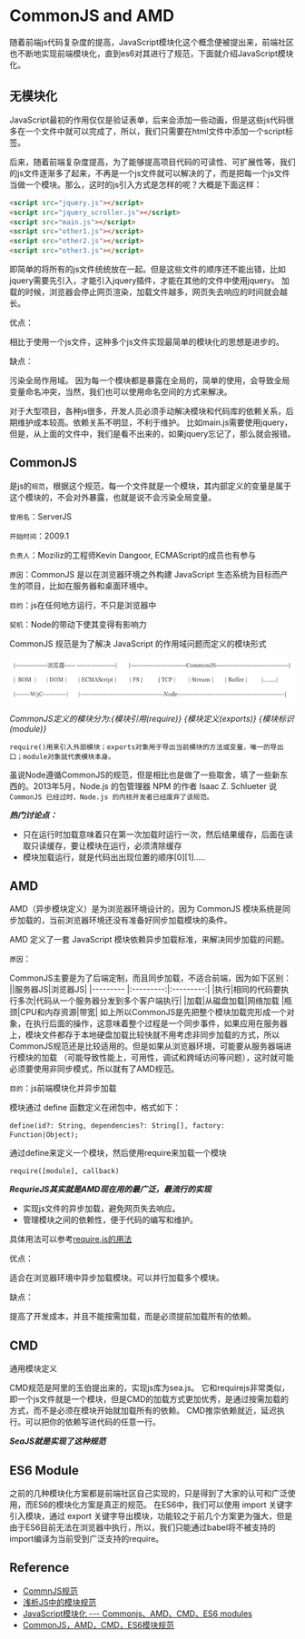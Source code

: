 # CommonJS and AMD

随着前端js代码复杂度的提高，JavaScript模块化这个概念便被提出来，前端社区也不断地实现前端模块化，直到es6对其进行了规范，下面就介绍JavaScript模块化。

## 无模块化

JavaScript最初的作用仅仅是验证表单，后来会添加一些动画，但是这些js代码很多在一个文件中就可以完成了，所以，我们只需要在html文件中添加一个script标签。

后来，随着前端复杂度提高，为了能够提高项目代码的可读性、可扩展性等，我们的js文件逐渐多了起来，不再是一个js文件就可以解决的了，而是把每一个js文件当做一个模块。那么，这时的js引入方式是怎样的呢？大概是下面这样：

```html
<script src="jquery.js"></script>
<script src="jquery_scroller.js"></script>
<script src="main.js"></script>
<script src="other1.js"></script>
<script src="other2.js"></script>
<script src="other3.js"></script>
```

即简单的将所有的js文件统统放在一起。但是这些文件的顺序还不能出错，比如jquery需要先引入，才能引入jquery插件，才能在其他的文件中使用jquery。
加载的时候，浏览器会停止网页渲染，加载文件越多，网页失去响应的时间就会越长。

优点：

相比于使用一个js文件，这种多个js文件实现最简单的模块化的思想是进步的。

缺点：

污染全局作用域。 因为每一个模块都是暴露在全局的，简单的使用，会导致全局变量命名冲突，当然，我们也可以使用命名空间的方式来解决。

对于大型项目，各种js很多，开发人员必须手动解决模块和代码库的依赖关系，后期维护成本较高。依赖关系不明显，不利于维护。 比如main.js需要使用jquery，但是，从上面的文件中，我们是看不出来的，如果jquery忘记了，那么就会报错。

## CommonJS

是js的`规范`，根据这个规范，每一个文件就是一个模块，其内部定义的变量是属于这个模块的，不会对外暴露，也就是说不会污染全局变量。

`曾用名`：ServerJS

`开始时间`：2009.1

`负责人`：Moziliz的工程师Kevin Dangoor, ECMAScript的成员也有参与

`原因`：CommonJS 是以在浏览器环境之外构建 JavaScript 生态系统为目标而产生的项目，比如在服务器和桌面环境中。

`目的`：js在任何地方运行，不只是浏览器中

`契机`：Node的带动下使其变得有影响力

CommonJS 规范是为了解决 JavaScript 的作用域问题而定义的模块形式

![关系图](images/w3c_commonjs_node.png "关系图")

_CommonJS定义的模块分为:{模块引用(require)} {模块定义(exports)} {模块标识(module)}_

```text
require()用来引入外部模块；exports对象用于导出当前模块的方法或变量，唯一的导出口；module对象就代表模块本身。
```

虽说Node遵循CommonJS的规范，但是相比也是做了一些取舍，填了一些新东西的。2013年5月，Node.js 的包管理器 NPM 的作者 Isaac Z. Schlueter 说 `CommonJS 已经过时，Node.js 的内核开发者已经废弃了该规范。`

***热门讨论点：***

- 只在运行时加载意味着只在第一次加载时运行一次，然后结果缓存，后面在读取只读缓存，要让模块在运行，必须清除缓存
- 模块加载运行，就是代码出出现位置的顺序[0][1].....

## AMD

AMD（异步模块定义）是为浏览器环境设计的，因为 CommonJS 模块系统是同步加载的，当前浏览器环境还没有准备好同步加载模块的条件。

AMD 定义了一套 JavaScript 模块依赖异步加载标准，来解决同步加载的问题。

`原因`：

CommonJS主要是为了后端定制，而且同步加载，不适合前端，因为如下区别：
||服务器JS|浏览器JS|
|--------- |:---------:|:---------:|
|执行|相同的代码要执行多次|代码从一个服务器分发到多个客户端执行|
|加载|从磁盘加载|网络加载
|瓶颈|CPU和内存资源|带宽|
如上所以CommonJS是先把整个模块加载完形成一个对象，在执行后面的操作，这意味着整个过程是一个同步事件，如果应用在服务器上，模块文件都存于本地硬盘加载比较快就不用考虑非同步加载的方式，所以CommonJS规范还是比较适用的。但是如果从浏览器环境，可能要从服务器端进行模块的加载 （可能导致性能上，可用性，调试和跨域访问等问题），这时就可能必须要使用非同步模式，所以就有了AMD规范。

`目的`：js前端模块化并异步加载

模块通过 define 函数定义在闭包中，格式如下：

```text
define(id?: String, dependencies?: String[], factory: Function|Object);
```

通过define来定义一个模块，然后使用require来加载一个模块

```text
require([module], callback)
```

***RequrieJS其实就是AMD现在用的最广泛，最流行的实现***

- 实现js文件的异步加载，避免网页失去响应。
- 管理模块之间的依赖性，便于代码的编写和维护。

具体用法可以参考[require.js的用法](http://www.ruanyifeng.com/blog/2012/11/require_js.html?bsh_bid=230697246)

优点：

适合在浏览器环境中异步加载模块。可以并行加载多个模块。

缺点：

提高了开发成本，并且不能按需加载，而是必须提前加载所有的依赖。

## CMD

通用模块定义

CMD规范是阿里的玉伯提出来的，实现js库为sea.js。 它和requirejs非常类似，即一个js文件就是一个模块，但是CMD的加载方式更加优秀，是通过按需加载的方式，而不是必须在模块开始就加载所有的依赖。
CMD推崇依赖就近，延迟执行。可以把你的依赖写进代码的任意一行。

***SeaJS就是实现了这种规范***

## ES6 Module

之前的几种模块化方案都是前端社区自己实现的，只是得到了大家的认可和广泛使用，而ES6的模块化方案是真正的规范。 在ES6中，我们可以使用 import 关键字引入模块，通过 export 关键字导出模块，功能较之于前几个方案更为强大，但是由于ES6目前无法在浏览器中执行，所以，我们只能通过babel将不被支持的import编译为当前受到广泛支持的require。

## Reference

- [CommnJS规范](http://zhaoda.net/webpack-handbook/commonjs.html)
- [浅析JS中的模块规范](http://www.cnblogs.com/skylar/p/4065455.html)
- [JavaScript模块化 --- Commonjs、AMD、CMD、ES6 modules](https://www.imooc.com/article/20057)
- [CommonJS，AMD，CMD，ES6模块规范](https://blog.csdn.net/qq_26878975/article/details/72803231)

